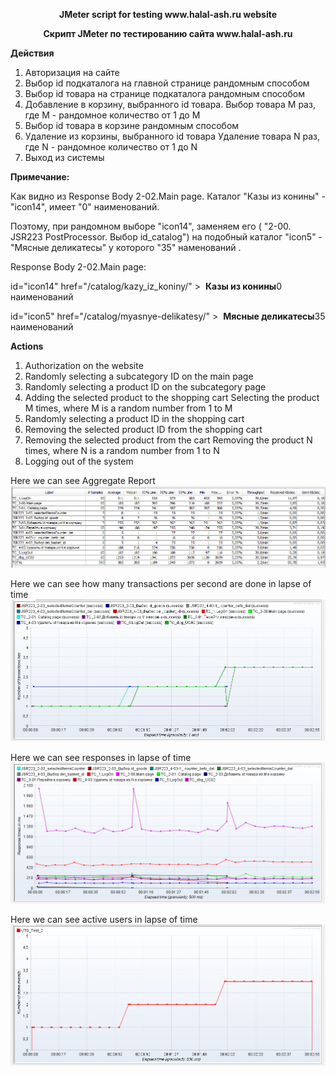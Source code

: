 <p align="center">
  <b>JMeter script for testing www.halal-ash.ru website</b>
</p>
<p align="center">
  <b>Скрипт JMeter по тестированию сайта www.halal-ash.ru</b>
</p>

<b>Действия</b>
1. Авторизация на сайте
2. Выбор id подкаталога на главной странице рандомным способом
3. Выбор id товара на странице подкаталога рандомным способом
4. Добавление в корзину, выбранного id товара. 
   Выбор товара M раз, где M - рандомное количество от 1 до M
5. Выбор id товара в корзине рандомным способом
6. Удаление из корзины, выбранного id товара
   Удаление товара N раз, где N - рандомное количество от 1 до N
7. Выход из системы

<b>Примечание:</b>
</p>
Как видно из Response Body 2-02.Main page. Каталог "Казы из конины" - "icon14", имеет "0" наименований.
</p>
Поэтому, при рандомном выборе "icon14", заменяем его ( "2-00. JSR223 PostProcessor. Выбор id_catalog") на подобный каталог "icon5" - "Мясные деликатесы" у которого "35" наменований .</p>
Response Body 2-02.Main page: </p>
id="icon14" href="/catalog/kazy_iz_koniny/" > 		<span>&nbsp;</span><b>Казы из конины</b><font>0 наименований</font></p>
id="icon5" href="/catalog/myasnye-delikatesy/" > 		<span>&nbsp;</span><b>Мясные деликатесы</b><font>35 наименований</font>

<p
</p>

<b>Actions</b>
1. Authorization on the website
2. Randomly selecting a subcategory ID on the main page
3. Randomly selecting a product ID on the subcategory page
4. Adding the selected product to the shopping cart
   Selecting the product M times, where M is a random number from 1 to M
5. Randomly selecting a product ID in the shopping cart
5. Removing the selected product ID from the shopping cart
6. Removing the selected product from the cart
   Removing the product N times, where N is a random number from 1 to N
6. Logging out of the system
<p
</p>

Here we can see Aggregate Report
![Aggregate Report](Test_Results/1.aggregate_report.png?raw=true "Title")

Here we can see how many transactions per second are done in lapse of time
![Transactions per second](Test_Results/2.transactions_per_second.png?raw=true "Title")

Here we can see responses in lapse of time
![Response times over time](Test_Results/3.response_times_over_time.png?raw=true "Title")

Here we can see active users in lapse of time
![Active threads over time](Test_Results/4.active_threads_over_time.png?raw=true "Title")


